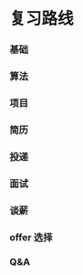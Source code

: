 # 复习路线

### 基础

<!-- 脑图1 -->

### 算法

<!-- 脑图2 -->

### 项目

### 简历

<!-- 脑图三 -->

### 投递

### 面试

### 谈薪

### offer 选择

### Q&A
